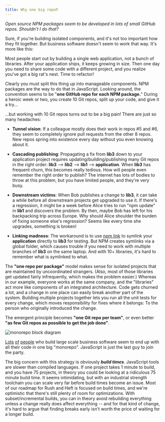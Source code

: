 ```yaml
---
title: Why one big repo⁈
---
```


_Open source NPM packages seem to be developed in lots of small GitHub repos. Shouldn't I do that?_

Sure, if you're building isolated components, and it's not too important how they fit together. But business software doesn't seem to work that way. It's more like this:

Most people start out by building a single web application, not a bunch of libraries. After your application ships, it keeps growing in size. Then one day you need to share some code with a different project, and you realize you've got a big rat's nest. Time to refactor!

Clearly you must split this thing up into manageable components. NPM packages are the way to do that in JavaScript. Looking around, the convention seems to be "**one GitHub repo for each NPM package.**" During a heroic week or two, you create 10 Git repos, split up your code, and give it a try...

...but working with 10 Git repos turns out to be a big pain! There are just so many headaches:

- **Tunnel vision**: If a colleague mostly does their work in repos #5 and #6, they seem to completely ignore pull requests from the other 8 repos. New repos spring into existence every day without you even knowing about it.

- **Cascading publishing**: Propagating a fix from **lib3** down to your application project requires updating/building/publishing many Git repos in the right order: **lib3** --> **lib2** --> **lib1** --> **application**. When **lib3** has frequent churn, this becomes really tedious. How will people even remember the right order to publish? The internet has lots of bodies to throw at this problem, but you have limited people, and they're very busy.

- **Downstream victims**: When Bob publishes a change to **lib3**, it can take a while before all downstream projects get upgraded to use it. If there's a regression, it might be a week before Alice tries to run "npm update" in **lib1** and discovers the problem. By then, maybe Bob has left for his backpacking trip across Europe. Why should Alice shoulder the burden of fixing someone else's regression? Seems like every time she upgrades, something is broken!

- **Linking madness**: The workaround is to use [npm link](https://docs.npmjs.com/cli/link) to symlink your **application** directly to **lib3** for testing. But NPM creates symlinks via a global folder, which causes trouble if you need to work with multiple branches of **lib3** on the same laptop. And with 10+ libraries, it's hard to remember what is symlinked to what.

The **"one repo per package"** model makes sense for isolated projects that are maintained by uncoordinated strangers. (Also, most of those libraries get updated fairly infrequently, which makes the problem easier.) Whereas in our example, everyone works at the same company, and the "libraries" act more like components of an integrated architecture. Code gets churned a lot, and a change in one place can easily break another part of the system. Building multiple projects together lets you run all the unit tests for every change, which moves responsibility for fixes where it belongs: To the person who originally introduced the change.

The emergent principle becomes **"one Git repo per team"**, or even better **"as few Git repos as possible to get the job done"**.

<div>
  <img src="/images/home/mono-concept-h.svg" alt="monorepo block diagram" style={{ width: '50rem' }} />
  <p />
</div>

[Lots](https://danluu.com/monorepo/) [of](https://medium.com/@bebraw/the-case-for-monorepos-907c1361708a) [people]([http://blog.shippable.com/our-journey-to-microservices-and-a-mono-repository](http://web.archive.org/web/20201108131640/http://blog.shippable.com/our-journey-to-microservices-and-a-mono-repository)) who build large scale business software seem to end up with all their code in one big "monorepo". JavaScript is just the last guy to join the party.

The big concern with this strategy is obviously _**build times**_. JavaScript tools are slower than compiled languages. If one project takes 1 minute to build, and you have 75 projects, in theory you could be looking at a ridiculous 75 minute build time. It seems intimidating, but with an industrial strength toolchain you can scale very far before build times become an issue. Most of our roadmap for Rush and Heft is focused on build times, and we're optimistic that there's still plenty of room for optimizations. With subset/incremental builds, you can in theory avoid rebuilding everything unless a change really does affect everything -- and for that kind of change, it's hard to argue that finding breaks early isn't worth the price of waiting for a longer build.
